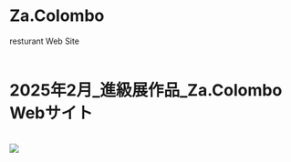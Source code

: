 # Za.Colombo
resturant Web Site
<br>
<br>
# 2025年2月_進級展作品_Za.Colombo Webサイト
<br>
<img src="./image/image-001.png">
